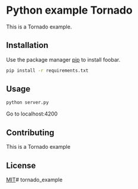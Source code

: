 # Python example Tornado

This is a Tornado example. 

## Installation

Use the package manager [pip](https://pip.pypa.io/en/stable/) to install foobar.

```bash
pip install -r requirements.txt
```

## Usage

```bash
python server.py
```

Go to localhost:4200

## Contributing
This is a Tornado example

## License
[MIT](https://choosealicense.com/licenses/mit/)# tornado_example

